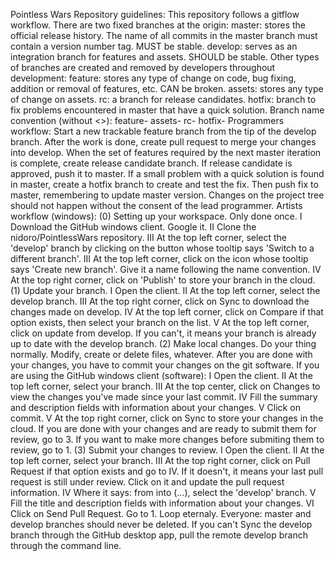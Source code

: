   Pointless Wars
  Repository guidelines:
  This repository follows a gitflow workflow. There are two fixed branches at the origin:
    master:     stores the official release history. The name of all commits in the 
                master branch must contain a version number tag. MUST be stable.
    develop:    serves as an integration branch for features and assets. SHOULD be stable.
  Other types of branches are created and removed by developers throughout development:
    feature:    stores any type of change on code, bug fixing, addition or removal of 
                features, etc. CAN be broken.
    assets:     stores any type of change on assets.
    rc:         a branch for release candidates.
    hotfix:     branch to fix problems encountered in master that have a quick solution.
  Branch name convention (without <>): 
    feature-<feature-name-or-description>
    assets-<asset-type-or-description>
    rc-<version-number>
    hotfix-<issue-or-bug>
  Programmers workflow:
    Start a new trackable feature branch from the tip of the develop branch. After the 
    work is done, create pull request to merge your changes into develop. When the set of features
    required by the next master iteration is complete, create release candidate branch.
    If release candidate is approved, push it to master. If a small problem with a quick
    solution is found in master, create a hotfix branch to create and test the fix. Then
    push fix to master, remembering to update master version.
    Changes on the project tree should not happen without the consent of the lead programmer.
  Artists workflow (windows):
    (0) Setting up your workspace. Only done once.
        I    Download the GitHub windows client. Google it.
        II   Clone the nidoro/PointlessWars repository.
        III  At the top left corner, select the 'develop' branch by clicking on the button
             whose tooltip says 'Switch to a different branch'.
        III  At the top left corner, click on the icon whose tooltip says 'Create
             new branch'. Give it a name following the name convention.
        IV   At the top right corner, click on 'Publish' to store your branch in the cloud.
    (1) Update your branch.
        I    Open the client.
        II   At the top left corner, select the develop branch.
        III  At the top right corner, click on Sync to download the changes made on develop.
        IV   At the top left corner, click on Compare if that option exists, then select your
             branch on the list.
        V    At the top left corner, click on update from develop. If you can't, it means
             your branch is already up to date with the develop branch.
    (2) Make local changes.
      Do your thing normally. Modify, create or delete files, whatever. After you are done
      with your changes, you have to commit your changes on the git software. If you are
      using the GitHub windows client (software):
        I    Open the client.
        II   At the top left corner, select your branch.
        III  At the top center, click on Changes to view the changes you've made since 
             your last commit.
        IV   Fill the summary and description fields with information about your changes.
        V    Click on commit.
        V    At the top right corner, click on Sync to store your changes in the cloud.
      If you are done with your changes and are ready to submit them for review, go to 3.
      If you want to make more changes before submiting them to review, go to 1.
    (3) Submit your changes to review.
        I    Open the client.
        II   At the top left corner, select your branch.
        III  At the top right corner, click on Pull Request if that option exists
             and go to IV. If it doesn't, it means your last pull request is still
             under review. Click on it and update the pull request information.
        IV   Where it says: from <your-branch> into (...), select the 'develop' branch.
        V    Fill the title and description fields with information about your changes.
        VI   Click on Send Pull Request.
      Go to 1. Loop eternaly.
  Everyone:
    master and develop branches should never be deleted.
    If you can't Sync the develop branch through the GitHub desktop app, pull the remote
    develop branch through the command line.
